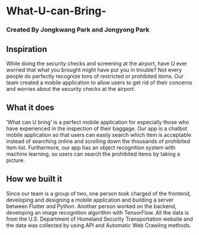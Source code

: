 # What-U-can-Bring-

### Created By Jongkwang Park and Jongyong Park

## Inspiration
While doing the security checks and screening at the airport, have U ever worried that what you brought might have put you in trouble? Not every people do perfectly recognize tons of restricted or prohibited items. Our team created a mobile application to allow users to get rid of their concerns and worries about the security checks at the airport.

## What it does
‘What can U bring’ is a perfect mobile application for especially those who have experienced in the inspection of their baggage. Our app is a chatbot mobile application so that users can easily search which item is acceptable instead of searching online and scrolling down the thousands of prohibited item list. Furthermore, our app has an object recognition system with machine learning, so users can search the prohibited items by taking a picture.

## How we built it
Since our team is a group of two, one person took charged of the frontend, developing and designing a mobile application and building a server between Flutter and Python. Another person worked on the backend, developing an image recognition algorithm with TensorFlow. All the data is from the U.S. Department of Homeland Security Transportation website and the data was collected by using API and Automatic Web Crawling methods.

